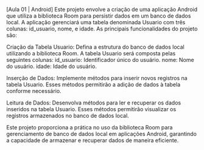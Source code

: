 [Aula 01 | Android] Este projeto envolve a criação de uma aplicação Android que utiliza a biblioteca Room para persistir dados em um banco de dados local. A aplicação gerenciará uma tabela denominada Usuario com três colunas: id_usuario, nome, e idade. As principais funcionalidades do projeto são:

Criação da Tabela Usuario: Defina a estrutura do banco de dados local utilizando a biblioteca Room. A tabela Usuario será composta pelas seguintes colunas:
id_usuario: Identificador único do usuário.
nome: Nome do usuário.
idade: Idade do usuário.

Inserção de Dados: Implemente métodos para inserir novos registros na tabela Usuario. Esses métodos permitirão a adição de dados à tabela conforme necessário.

Leitura de Dados: Desenvolva métodos para ler e recuperar os dados inseridos na tabela Usuario. Esses métodos permitirão visualizar os registros armazenados no banco de dados local.

Este projeto proporciona a prática no uso da biblioteca Room para gerenciamento de banco de dados local em aplicações Android, garantindo a capacidade de armazenar e recuperar dados de maneira eficiente.
